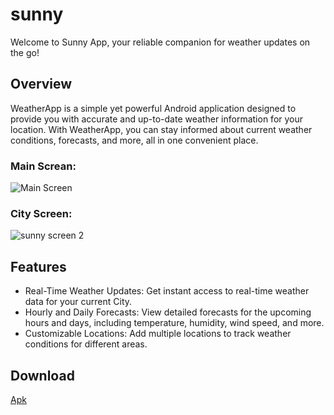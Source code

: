 # sunny


Welcome to Sunny App, your reliable companion for weather updates on the go!

## Overview


WeatherApp is a simple yet powerful Android application designed to provide you with accurate and up-to-date weather information for your location. With WeatherApp, you can stay informed about current weather conditions, forecasts, and more, all in one convenient place.

### Main Screan:
![Main Screen](https://github.com/Attia64/Sunny/assets/154909582/cb87daa6-e2c9-4154-9614-f65b1df0f38d)




### City Screen:
![sunny screen 2](https://github.com/Attia64/Sunny/assets/154909582/37d65c5f-42dd-4312-9386-2bc15a18ef62)





## Features
* Real-Time Weather Updates: Get instant access to real-time weather data for your current City.
* Hourly and Daily Forecasts: View detailed forecasts for the upcoming hours and days, including temperature, humidity, wind speed, and more.
* Customizable Locations: Add multiple locations to track weather conditions for different areas.

## Download


[Apk](https://github.com/Attia64/SunnyApp/raw/master/app/release/app-release.apk)
